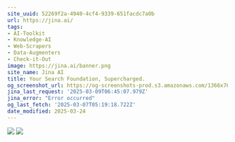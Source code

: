 ```yaml
---
site_uuid: 52269f2a-4940-4cf4-9339-651facdc7a0b
url: https://jina.ai/
tags:
- AI-Toolkit
- Knowledge-AI
- Web-Scrapers
- Data-Augmenters
- Check-it-Out
image: https://jina.ai/banner.png
site_name: Jina AI
title: Your Search Foundation, Supercharged.
og_screenshot_url: https://og-screenshots-prod.s3.amazonaws.com/1366x768/80/false/51b018eb015cd7ca4b2ad06a1dbb46f675beb02958a04e29c168cd8aee9dd01e.jpeg
jina_last_request: '2025-03-09T06:45:07.979Z'
jina_error: "Error occurred"
og_last_fetch: '2025-03-07T05:19:18.722Z'
date_modified: 2025-03-24
---
```



![](https://i.imgur.com/ozVnb2V.png)
![](https://i.imgur.com/VfwJBH6.png)

